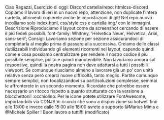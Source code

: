 Ciao Ragazzi,
Esercizio di oggi: Discord
cartella/repo: htmlcss-discord
Copiamo il lavoro di ieri in un nuovo repo, attenzione, non duplicate l'intera cartella, altrimenti copierete anche le impostazioni di git!
Nel repo nuovo incolliamo solo index.html, css/style.css e cartella img/ con le immagini.
Descrizione
Riproduciamo il layout come da screenshot cercando di essere il più fedeli possibili.
font-family: Whitney, 'Helvetica Neue', Helvetica, Arial, sans-serif;
Consigli
Lavoriamo sezione per sezione assicurandoci di completarla al meglio prima di passare alla successiva.
Creiamo delle classi riutilizzabili individuando gli elementi ricorrenti nel layout, capendo quindi come e cosa possiamo centralizzare per rendere il nostro codice il più possibile semplice, pulito e quindi manutenibile.
Non lavoriamo ancora sul responsive, quindi la nostra pagina non deve adattarsi a tutti i possibili viewport. Se comunque riusciamo almeno a lavorare già un po’ con unità relative senza però crearci nuove difficoltà, tanto meglio.
Partite comunque sempre semplici, non focalizzandovi su parti/soluzioni complesse, semmai le affronterete in un secondo momento.
Ricordate che potrebbe essere necessario un ritocco rispetto a quanto strutturato con la versione a blocchettoni! :occhiolino:
Per le icone potete utilizzare FontAwesome, importandolo via CDNJS
Vi ricordo che sono a disposizione su hotwell fino alle 13:00 e invece dalle 15:00 alle 18:00 avrete a supporto 
@Marius Minia
 e 
@Michele Spiller
 !
Buon lavoro a tutti!!! (modificato) 